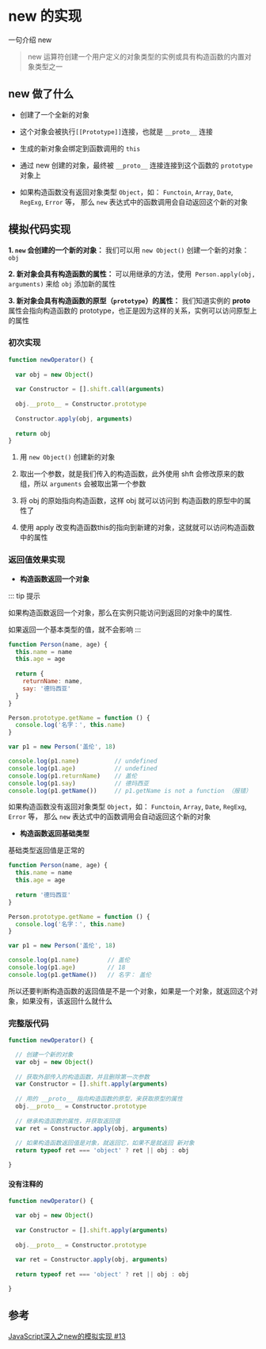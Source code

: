 # new 的实现

一句介绍 new
> new 运算符创建一个用户定义的对象类型的实例或具有构造函数的内置对象类型之一


## new 做了什么

- 创建了一个全新的对象

- 这个对象会被执行`[[Prototype]]`连接，也就是 `__proto__` 连接

- 生成的新对象会绑定到函数调用的 `this`

- 通过 new 创建的对象，最终被 `__proto__` 连接连接到这个函数的 `prototype` 对象上

- 如果构造函数没有返回对象类型 `Object`，如： `Functoin`, `Array`, `Date`, `RegExg`, `Error` 等，
那么 `new` 表达式中的函数调用会自动返回这个新的对象


## 模拟代码实现

**1. `new` 会创建的一个新的对象：** 
我们可以用 `new Object()` 创建一个新的对象：`obj`

**2. 新对象会具有构造函数的属性：** 
可以用继承的方法，使用` Person.apply(obj, arguments)` 来给 `obj` 添加新的属性

**3. 新对象会具有构造函数的原型（`prototype`）的属性：** 
我们知道实例的 __proto__ 属性会指向构造函数的 prototype，也正是因为这样的关系，实例可以访问原型上的属性

### 初次实现

```javascript
function newOperator() {
  
  var obj = new Object()
  
  var Constructor = [].shift.call(arguments)
  
  obj.__proto__ = Constructor.prototype
  
  Constructor.apply(obj, arguments)
  
  return obj
}
```

1. 用 `new Object()` 创建新的对象

2. 取出一个参数，就是我们传入的构造函数，此外使用 shft 会修改原来的数组，所以 `arguments` 会被取出第一个参数

3. 将 obj 的原始指向构造函数，这样 obj 就可以访问到 构造函数的原型中的属性了

4. 使用 apply 改变构造函数this的指向到新建的对象，这就就可以访问构造函数中的属性


### 返回值效果实现

- **构造函数返回一个对象**

::: tip 提示

如果构造函数返回一个对象，那么在实例只能访问到返回的对象中的属性.

如果返回一个基本类型的值，就不会影响
:::

```javascript
function Person(name, age) {
  this.name = name
  this.age = age
  
  return {
    returnName: name,
    say: '德玛西亚'
  }
}

Person.prototype.getName = function () {
  console.log('名字：', this.name)
}

var p1 = new Person('盖伦', 18)

console.log(p1.name)          // undefined
console.log(p1.age)           // undefined
console.log(p1.returnName)    // 盖伦
console.log(p1.say)           // 德玛西亚
console.log(p1.getName())     // p1.getName is not a function （报错）

```
如果构造函数没有返回对象类型 `Object`，如： `Functoin`, `Array`, `Date`, `RegExg`, `Error` 等，
那么 `new` 表达式中的函数调用会自动返回这个新的对象

- **构造函数返回基础类型**

基础类型返回值是正常的
```javascript
function Person(name, age) {
  this.name = name
  this.age = age
  
  return '德玛西亚'
}

Person.prototype.getName = function () {
  console.log('名字：', this.name)
}

var p1 = new Person('盖伦', 18)

console.log(p1.name)        // 盖伦
console.log(p1.age)         // 18
console.log(p1.getName())   // 名字： 盖伦

```

所以还要判断构造函数的返回值是不是一个对象，如果是一个对象，就返回这个对象，如果没有，该返回什么就什么

### 完整版代码

```javascript
function newOperator() {

  // 创建一个新的对象
  var obj = new Object()
  
  // 获取外部传入的构造函数，并且删除第一次参数
  var Constructor = [].shift.apply(arguments)
  
  // 用的 __proto__ 指向构造函数的原型，来获取原型的属性
  obj.__proto__ = Constructor.prototype
  
  // 继承构造函数的属性，并获取返回值
  var ret = Constructor.apply(obj, arguments)
  
  // 如果构造函数返回值是对象，就返回它，如果不是就返回 新对象
  return typeof ret === 'object' ? ret || obj : obj

}
```

#### 没有注释的


```javascript
function newOperator() {

  var obj = new Object()
  
  var Constructor = [].shift.apply(arguments)
  
  obj.__proto__ = Constructor.prototype
  
  var ret = Constructor.apply(obj, arguments)
  
  return typeof ret === 'object' ? ret || obj : obj

}
```

## 参考

[JavaScript深入之new的模拟实现 #13](https://github.com/mqyqingfeng/Blog/issues/13)
